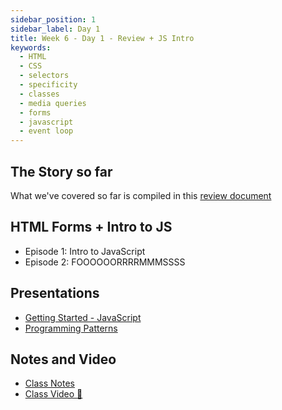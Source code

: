 ```yaml
---
sidebar_position: 1
sidebar_label: Day 1
title: Week 6 - Day 1 - Review + JS Intro
keywords:
  - HTML
  - CSS
  - selectors
  - specificity
  - classes
  - media queries
  - forms
  - javascript
  - event loop
---
```


<!-- markdownlint-disable no-inline-html no-trailing-punctuation -->

## The Story so far

What we've covered so far is compiled in this [review document](./REVIEW.md)

## HTML Forms + Intro to JS

- Episode 1: Intro to JavaScript
- Episode 2: FOOOOOORRRRMMMSSSS

## Presentations

- [Getting Started - JavaScript](https://docs.google.com/presentation/d/11ZHGJUsXGunhmpRjoqzE_gTNst1RHx52m7M-aYDUyN4/edit?usp=sharing)
- [Programming Patterns](/docs/lessons/programming_patterns/)


## Notes and Video

- [Class Notes](https://docs.google.com/document/d/1pP2oA0OisFU4TPF1HOI8x_xwIpYSvkx2Ka5VrvS3Tzs/edit?usp=sharing)
- [Class Video :movie_camera:](https://drive.google.com/file/d/1Wwnsk8u2qjZeTJsB3c8EhJccLiIVgwWl/view?usp=sharing)
